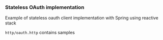 ### Stateless OAuth implementation
Example of stateless oauth client implementation with Spring using reactive stack

`http/oauth.http` contains samples
